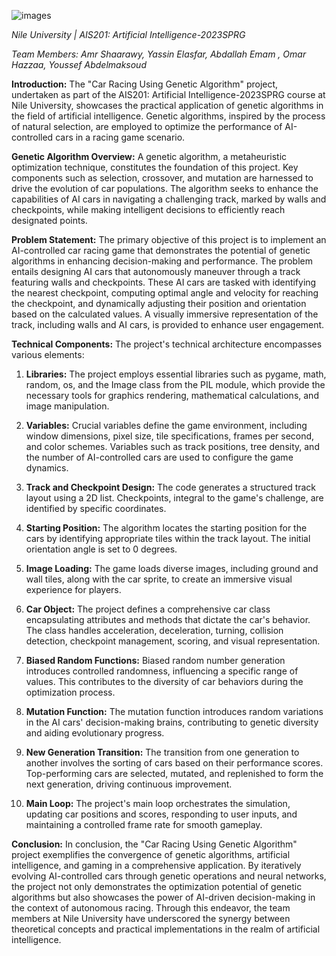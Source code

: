 ![images](https://github.com/3mrology/Genetic_Algorithm_AIS201/assets/96602046/44b1b66b-d507-4ef8-85f8-7d64072df336)

*Nile University | AIS201: Artificial Intelligence-2023SPRG*

*Team Members: Amr Shaarawy, Yassin Elasfar, Abdallah Emam , Omar Hazzaa, Youssef Abdelmaksoud*

**Introduction:**
The "Car Racing Using Genetic Algorithm" project, undertaken as part of the AIS201: Artificial Intelligence-2023SPRG course at Nile University, showcases the practical application of genetic algorithms in the field of artificial intelligence. Genetic algorithms, inspired by the process of natural selection, are employed to optimize the performance of AI-controlled cars in a racing game scenario.

**Genetic Algorithm Overview:**
A genetic algorithm, a metaheuristic optimization technique, constitutes the foundation of this project. Key components such as selection, crossover, and mutation are harnessed to drive the evolution of car populations. The algorithm seeks to enhance the capabilities of AI cars in navigating a challenging track, marked by walls and checkpoints, while making intelligent decisions to efficiently reach designated points.

**Problem Statement:**
The primary objective of this project is to implement an AI-controlled car racing game that demonstrates the potential of genetic algorithms in enhancing decision-making and performance. The problem entails designing AI cars that autonomously maneuver through a track featuring walls and checkpoints. These AI cars are tasked with identifying the nearest checkpoint, computing optimal angle and velocity for reaching the checkpoint, and dynamically adjusting their position and orientation based on the calculated values. A visually immersive representation of the track, including walls and AI cars, is provided to enhance user engagement.

**Technical Components:**
The project's technical architecture encompasses various elements:

1. **Libraries:** The project employs essential libraries such as pygame, math, random, os, and the Image class from the PIL module, which provide the necessary tools for graphics rendering, mathematical calculations, and image manipulation.

2. **Variables:** Crucial variables define the game environment, including window dimensions, pixel size, tile specifications, frames per second, and color schemes. Variables such as track positions, tree density, and the number of AI-controlled cars are used to configure the game dynamics.

3. **Track and Checkpoint Design:** The code generates a structured track layout using a 2D list. Checkpoints, integral to the game's challenge, are identified by specific coordinates.

4. **Starting Position:** The algorithm locates the starting position for the cars by identifying appropriate tiles within the track layout. The initial orientation angle is set to 0 degrees.

5. **Image Loading:** The game loads diverse images, including ground and wall tiles, along with the car sprite, to create an immersive visual experience for players.

6. **Car Object:** The project defines a comprehensive car class encapsulating attributes and methods that dictate the car's behavior. The class handles acceleration, deceleration, turning, collision detection, checkpoint management, scoring, and visual representation.

7. **Biased Random Functions:** Biased random number generation introduces controlled randomness, influencing a specific range of values. This contributes to the diversity of car behaviors during the optimization process.

8. **Mutation Function:** The mutation function introduces random variations in the AI cars' decision-making brains, contributing to genetic diversity and aiding evolutionary progress.

9. **New Generation Transition:** The transition from one generation to another involves the sorting of cars based on their performance scores. Top-performing cars are selected, mutated, and replenished to form the next generation, driving continuous improvement.

10. **Main Loop:** The project's main loop orchestrates the simulation, updating car positions and scores, responding to user inputs, and maintaining a controlled frame rate for smooth gameplay.

**Conclusion:**
In conclusion, the "Car Racing Using Genetic Algorithm" project exemplifies the convergence of genetic algorithms, artificial intelligence, and gaming in a comprehensive application. By iteratively evolving AI-controlled cars through genetic operations and neural networks, the project not only demonstrates the optimization potential of genetic algorithms but also showcases the power of AI-driven decision-making in the context of autonomous racing. Through this endeavor, the team members at Nile University have underscored the synergy between theoretical concepts and practical implementations in the realm of artificial intelligence.

